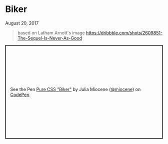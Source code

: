# Biker

August 20, 2017

> based on Latham Arnott's image https://dribbble.com/shots/2609851-The-Sequel-Is-Never-As-Good

<p class="codepen" data-height="300" data-default-tab="result" data-slug-hash="jLzmJq" data-user="miocene" style="height: 300px; box-sizing: border-box; display: flex; align-items: center; justify-content: center; border: 2px solid; margin: 1em 0; padding: 1em;">
  <span>See the Pen <a href="https://codepen.io/miocene/pen/jLzmJq">
  Pure CSS &quot;Biker&quot;</a> by Julia Miocene (<a href="https://codepen.io/miocene">@miocene</a>)
  on <a href="https://codepen.io">CodePen</a>.</span>
</p>
<script async src="https://cpwebassets.codepen.io/assets/embed/ei.js"></script>
